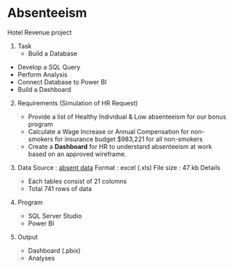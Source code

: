 # Absenteeism

Hotel Revenue project
1. Task
	- Build a Database
  - Develop a SQL Query
  - Perform Analysis
  - Connect Database to Power BI
  - Build a Dashboard

2. Requirements	(Simulation of HR Request)
	- Provide a list of Healthy Individual & Low absenteeism for our bonus program
	- Calculate a Wage Increase or Annual Compensation for non-smokers for insurance budget $983,221 for all non-smokers
	- Create a **Dashboard** for HR to understand absenteeism at work based on an approved wireframe.

3. Data	
	Source		:	[absent data](https://absentdata.com/data-analysis/where-to-find-data/)
	Format		: excel (.xls)
	File size	:	47 kb 
	Details	
	- Each tables consist of 21 colomns
	- Total 741 rows of data 

4. Program
	- SQL Server Studio
	- Power BI

5. Output	
	- Dashboard (.pbix)
	- Analyses
